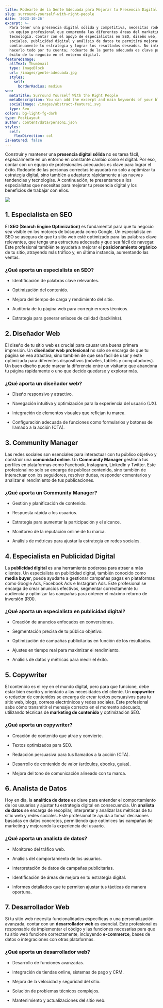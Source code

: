 ```yaml
---
title: Rodearte de la Gente Adecuada para Mejorar tu Presencia Digital
slug: surround-yourself-with-right-people
date: '2023-10-26'
excerpt: >-
  Para tener una presencia digital sólida y competitiva, necesitas rodearte de
  un equipo profesional que comprenda las diferentes áreas del marketing y la
  tecnología. Contar con el apoyo de especialistas en SEO, diseño web, redes
  sociales, publicidad digital y análisis de datos te permitirá mejorar
  continuamente tu estrategia y lograr los resultados deseados. No intentes
  hacerlo todo por tu cuenta; rodearte de la gente adecuada es clave para el
  éxito de tu negocio en el entorno digital.
featuredImage:
  altText: Thumbnail
  type: ImageBlock
  url: /images/gente-adecuada.jpg
  styles:
    self:
      borderRadius: medium
seo:
  metaTitle: Surround Yourself With the Right People
  metaDescription: You can add the excerpt and main keywords of your blog post here.
  socialImage: /images/abstract-feature1.svg
  type: Seo
colors: bg-light-fg-dark
type: PostLayout
author: content/data/person1.json
styles:
  self:
    flexDirection: col
isFeatured: false
---
```

Construir y mantener una **presencia digital sólida** no es tarea fácil, especialmente en un entorno en constante cambio como el digital. Por eso, contar con un equipo de profesionales adecuados es clave para lograr el éxito. Rodearte de las personas correctas te ayudará no solo a optimizar tu estrategia digital, sino también a adaptarte rápidamente a las nuevas tendencias y tecnologías. A continuación, te presentamos a los especialistas que necesitas para mejorar tu presencia digital y los beneficios de trabajar con ellos.

![](/images/gente-adecuada.jpg)

## 1. **Especialista en SEO**

El **SEO (Search Engine Optimization)** es fundamental para que tu negocio sea visible en los motores de búsqueda como Google. Un especialista en SEO se asegura de que tu sitio web esté optimizado para las palabras clave relevantes, que tenga una estructura adecuada y que sea fácil de navegar. Este profesional también te ayudará a mejorar el **posicionamiento orgánico** de tu sitio, atrayendo más tráfico y, en última instancia, aumentando las ventas.

### ¿Qué aporta un especialista en SEO?

*   Identificación de palabras clave relevantes.

*   Optimización del contenido.

*   Mejora del tiempo de carga y rendimiento del sitio.

*   Auditoría de tu página web para corregir errores técnicos.

*   Estrategia para generar enlaces de calidad (backlinks).

## 2. **Diseñador Web**

El diseño de tu sitio web es crucial para causar una buena primera impresión. Un **diseñador web profesional** no solo se encarga de que tu página se vea atractiva, sino también de que sea fácil de usar y esté optimizada para diferentes dispositivos (móviles, tablets y computadores). Un buen diseño puede marcar la diferencia entre un visitante que abandona tu página rápidamente o uno que decide quedarse y explorar más.

### ¿Qué aporta un diseñador web?

*   Diseño responsivo y atractivo.

*   Navegación intuitiva y optimización para la experiencia del usuario (UX).

*   Integración de elementos visuales que reflejan tu marca.

*   Configuración adecuada de funciones como formularios y botones de llamado a la acción (CTA).

## 3. **Community Manager**

Las redes sociales son esenciales para interactuar con tu público objetivo y construir una **comunidad online**. Un **Community Manager** gestiona tus perfiles en plataformas como Facebook, Instagram, LinkedIn y Twitter. Este profesional no solo se encarga de publicar contenido, sino también de interactuar con los seguidores, resolver dudas, responder comentarios y analizar el rendimiento de tus publicaciones.

### ¿Qué aporta un Community Manager?

*   Gestión y planificación de contenido.

*   Respuesta rápida a los usuarios.

*   Estrategia para aumentar la participación y el alcance.

*   Monitoreo de la reputación online de tu marca.

*   Análisis de métricas para ajustar la estrategia en redes sociales.

## 4. **Especialista en Publicidad Digital**

La **publicidad digital** es una herramienta poderosa para atraer a más clientes. Un especialista en publicidad digital, también conocido como **media buyer**, puede ayudarte a gestionar campañas pagas en plataformas como Google Ads, Facebook Ads e Instagram Ads. Este profesional se encarga de crear anuncios efectivos, segmentar correctamente tu audiencia y optimizar las campañas para obtener el máximo retorno de inversión (ROI).

### ¿Qué aporta un especialista en publicidad digital?

*   Creación de anuncios enfocados en conversiones.

*   Segmentación precisa de tu público objetivo.

*   Optimización de campañas publicitarias en función de los resultados.

*   Ajustes en tiempo real para maximizar el rendimiento.

*   Análisis de datos y métricas para medir el éxito.

## 5. **Copywriter**

El contenido es el rey en el mundo digital, pero para que funcione, debe estar bien escrito y orientado a las necesidades del cliente. Un **copywriter** o redactor de contenidos se encarga de crear textos persuasivos para tu sitio web, blogs, correos electrónicos y redes sociales. Este profesional sabe cómo transmitir el mensaje correcto en el momento adecuado, utilizando técnicas de **marketing de contenido** y optimización SEO.

### ¿Qué aporta un copywriter?

*   Creación de contenido que atrae y convierte.

*   Textos optimizados para SEO.

*   Redacción persuasiva para tus llamados a la acción (CTA).

*   Desarrollo de contenido de valor (artículos, ebooks, guías).

*   Mejora del tono de comunicación alineado con tu marca.

## 6. **Analista de Datos**

Hoy en día, la **analítica de datos** es clave para entender el comportamiento de los usuarios y ajustar tu estrategia digital en consecuencia. Un **analista de datos** se encarga de recopilar, interpretar y analizar las métricas de tu sitio web y redes sociales. Este profesional te ayuda a tomar decisiones basadas en datos concretos, permitiendo que optimices las campañas de marketing y mejorando la experiencia del usuario.

### ¿Qué aporta un analista de datos?

*   Monitoreo del tráfico web.

*   Análisis del comportamiento de los usuarios.

*   Interpretación de datos de campañas publicitarias.

*   Identificación de áreas de mejora en tu estrategia digital.

*   Informes detallados que te permiten ajustar tus tácticas de manera oportuna.

## 7. **Desarrollador Web**

Si tu sitio web necesita funcionalidades específicas o una personalización avanzada, contar con un **desarrollador web** es esencial. Este profesional es responsable de implementar el código y las funciones necesarias para que tu sitio web funcione correctamente, incluyendo **e-commerce**, bases de datos o integraciones con otras plataformas.

### ¿Qué aporta un desarrollador web?

*   Desarrollo de funciones avanzadas.

*   Integración de tiendas online, sistemas de pago y CRM.

*   Mejora de la velocidad y seguridad del sitio.

*   Solución de problemas técnicos complejos.

*   Mantenimiento y actualizaciones del sitio web.

